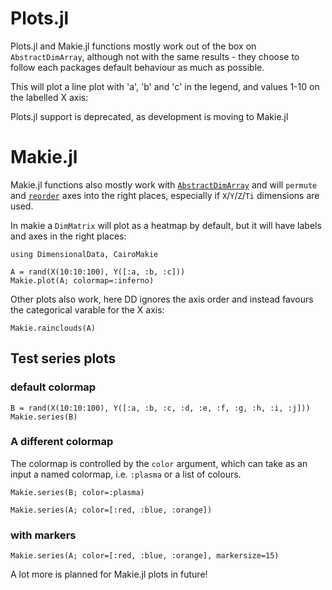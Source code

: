 # Plots.jl

Plots.jl and Makie.jl functions mostly work out of the box on `AbstractDimArray`,
although not with the same results - they choose to follow each packages default
behaviour as much as possible.

This will plot a line plot with 'a', 'b' and 'c' in the legend,
and values 1-10 on the labelled X axis:


Plots.jl support is deprecated, as development is moving to Makie.jl


# Makie.jl

Makie.jl functions also mostly work with [`AbstractDimArray`](@ref) and will `permute` and
[`reorder`](@ref) axes into the right places, especially if `X`/`Y`/`Z`/`Ti` dimensions are used.

In makie a `DimMatrix` will plot as a heatmap by default, but it will have labels
and axes in the right places:

```@example Makie
using DimensionalData, CairoMakie

A = rand(X(10:10:100), Y([:a, :b, :c]))
Makie.plot(A; colormap=:inferno)
```

Other plots also work, here DD ignores the axis order and instead
favours the categorical varable for the X axis:

```@example Makie
Makie.rainclouds(A)
```
## Test series plots

### default colormap
```@example Makie
B = rand(X(10:10:100), Y([:a, :b, :c, :d, :e, :f, :g, :h, :i, :j]))
Makie.series(B)
```
### A different colormap
The colormap is controlled by the `color` argument, which can take as an input
a named colormap, i.e. `:plasma` or a list of colours.

```@example Makie
Makie.series(B; color=:plasma)
```

```@example Makie
Makie.series(A; color=[:red, :blue, :orange])
```
### with markers

```@example Makie
Makie.series(A; color=[:red, :blue, :orange], markersize=15)
```

A lot more is planned for Makie.jl plots in future!
